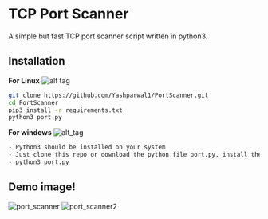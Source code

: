 # TCP Port Scanner 

A simple but fast TCP port scanner script written in python3.   

## Installation

**For Linux** ![alt tag](http://icons.iconarchive.com/icons/dakirby309/simply-styled/32/OS-Linux-icon.png)
```bash
git clone https://github.com/Yashparwal1/PortScanner.git
cd PortScanner
pip3 install -r requirements.txt
python3 port.py
```
**For windows** ![alt_tag](https://icons.iconarchive.com/icons/itzikgur/my-seven/32/Programs-Windows-icon.png)
```bash
- Python3 should be installed on your system
- Just clone this repo or download the python file port.py, install the required modules and run it.
- python3 port.py
```
## Demo image!
![port_scanner](https://user-images.githubusercontent.com/54176283/206868773-78b08373-4dd1-455c-a94f-8e18b413284b.png)
![port_scanner2](https://user-images.githubusercontent.com/54176283/206908540-20df0b5d-ddfb-45e2-ab36-996f5f3b5737.png)



